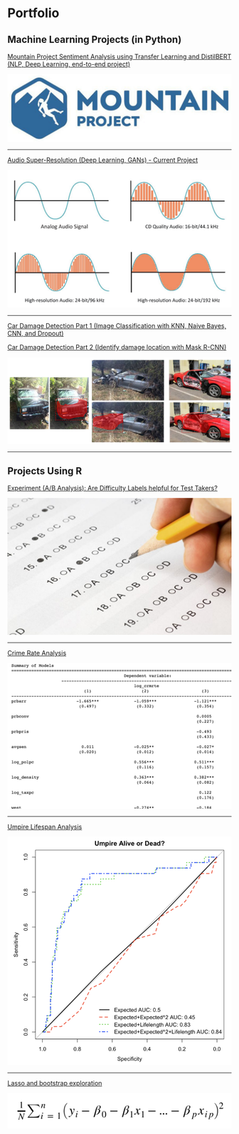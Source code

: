 # Portfolio




## Machine Learning Projects (in Python)

[Mountain Project Sentiment Analysis using Transfer Learning and DistilBERT (NLP, Deep Learning, end-to-end project)](/Machine_Learning/mp/mountain_project.md)

<img src="images/MP.png?raw=true">

---

[Audio Super-Resolution (Deep Learning, GANs) - Current Project](/Machine_Learning/DeciBull/summary.md)

<img src="/Machine_Learning/DeciBull/waves.png?raw=true">

---

[Car Damage Detection Part 1 (Image Classification with KNN, Naive Bayes, CNN, and Dropout)](/Machine_Learning/car_damage/sup_summary.md)

[Car Damage Detection Part 2 (Identify damage location with Mask R-CNN)](/Machine_Learning/car_damage/unsupervised_learning/writeup/unsup_summary.md)

<img src="/Machine_Learning/car_damage/car_damage_cover.png?raw=true">

---






## Projects Using R

[Experiment (A/B Analysis): Are Difficulty Labels helpful for Test Takers?](R/survey/deng_degner_heck_final.md)

<img src="images/test.png?raw=true">

---
[Crime Rate Analysis](/R/Crime_Rate_group_lab/Crime_Rate_group_lab.md)

<img src="images/crime.png?raw=true"/>


---
[Umpire Lifespan Analysis](/R/Umpire_Lifespan/Umpire_Lifespan.md)

<img src="images/umpire.png?raw=true"/>


---
[Lasso and bootstrap exploration](/R/Lasso_Example/Model_Selection_boot_lasso.md)

<img src="images/lasso.png?raw=true"/>

